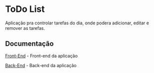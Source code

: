 # ToDo List

Aplicação pra controlar tarefas do dia, onde podera adicionar, editar e remover as tarefas.


## Documentação

[Front-End](https://github.com/eemr3/project-blitzcareer/tree/main/front-end) - Front-end da aplicação

[Back-End](https://github.com/eemr3/project-blitzcareer/tree/main/back-end) - Back-end da aplicação
